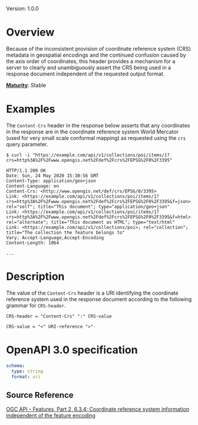 Version: 1.0.0

# Overview

Because of the inconsistent provision of coordinate reference system
(CRS) metadata in geospatial encodings and the continued confusion
caused by the axis order of coordinates, this header provides a
mechanism for a server to clearly and unambiguously assert the CRS being
used in a response document independent of the requested output format.

[**Maturity**](https://github.com/cportele/ogcapi-building-blocks#building-block-maturity):
Stable

# Examples

The `Content-Crs` header in the response below asserts that any
coordinates in the response are in the coordinate reference system World
Mercator (used for very small scale conformal mapping) as requested
using the `crs` query parameter.

``` TEXT
$ curl -i "https://example.com/api/v1/collections/poi/items/1?crs=http%3A%2F%2Fwww.opengis.net%2Fdef%2Fcrs%2FEPSG%2F0%2F3395"

HTTP/1.1 200 OK
Date: Sun, 24 May 2020 15:30:56 GMT
Content-Type: application/geo+json
Content-Language: en
Content-Crs: <http://www.opengis.net/def/crs/EPSG/0/3395>
Link: <https://example.com/api/v1/collections/poi/items/1?crs=http%3A%2F%2Fwww.opengis.net%2Fdef%2Fcrs%2FEPSG%2F0%2F3395&f=json>; rel="self"; title="This document"; type="application/geo+json"
Link: <https://example.com/api/v1/collections/poi/items/1?crs=http%3A%2F%2Fwww.opengis.net%2Fdef%2Fcrs%2FEPSG%2F0%2F3395&f=html>; rel="alternate"; title="This document as HTML"; type="text/html"
Link: <https://example.com/api/v1/collections/poi>; rel="collection"; title="The collection the feature belongs to"
Vary: Accept-Language,Accept-Encoding
Content-Length: 1064

...
```

# Description

The value of the `Content-Crs` header is a URI identifying the
coordinate reference system used in the response document according to
the following grammar for `CRS-header`.

``` TEXT
CRS-header = "Content-Crs" ":" CRS-value

CRS-value = "<" URI-reference ">"
```

# OpenAPI 3.0 specification

``` YAML
schema:
  type: string
  format: uri
```

## Source Reference

[OGC API - Features, Part 2, 6.3.4: Coordinate reference system
information independent of the feature
encoding](http://www.opengis.net/doc/IS/ogcapi-features-2/1.0#_coordinate_reference_system_information_independent_of_the_feature_encoding)
